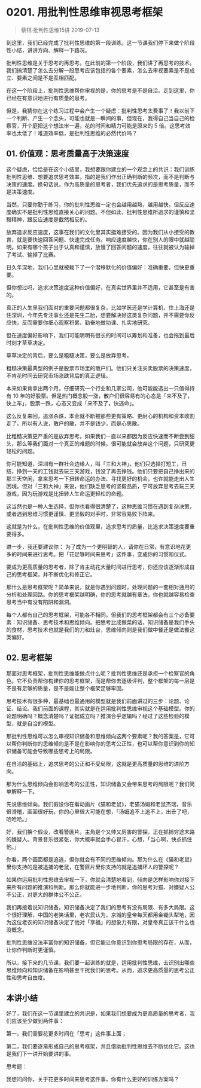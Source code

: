 # 0201. 用批判性思维审视思考框架
> 蔡钰·批判性思维15讲
2019-07-13

到这里，我们已经完成了批判性思维的第一段训练。这一节课我们停下来做个阶段性小结，讲讲方向、解释一下路况。

批判性思维是关于思考的再思考。在此前的第一个阶段，我们讲了再思考的技术。我们搞清楚了怎么去分解一段思考应该包括的各个要素，怎么去审视要素是不是成立、要素之间是不是互相匹配。

在这一个阶段上，批判性思维帮你审视的是，你的思考是不是自洽。走到这里，你已经在有意识地进行有质量的思考。

但是，我猜你在这个练习过程中会产生一个疑虑：批判性思考太费事了！我以前下一个判断、产生一个念头，可能也就是一瞬间的事，但现在，我得自己当自己的检察官，开个庭把这个想法审一遍，花的时间和精力可能是原来的 5 倍。这思考效率也太低了！难道效率低，是批判性思维的必然代价吗？

## 01. 价值观：思考质量高于决策速度

这个疑虑，恰恰是在这个小结里，我想要跟你建立的一个观念上的共识：我们训练批判性思维、想要追求思考效率，指的是我们作出正确判断的频次，而不是判断与决策的速度。换句话说，作为高质量的思考者，我们优先追求的是思考质量，而不是决策速度。

当然，只要你勤于练习，你的批判性思维一定也会越用越熟，越用越快，但反应速度确实不是批判性思维直接关心的问题。不但如此，批判性思维所追求的谨慎和坚毅精神，跟反应速度是截然相反的。

放弃追求反应速度，这事在我们的文化里其实挺难接受的。因为我们从小接受的教育，就是要快速回答问题、快速完成任务。响应速度越快，你在别人的眼中就越聪明。如果有哪个孩子出于认真和谨慎，放慢了回答问题的速度，往往就被认为输掉了考试、输掉了比赛。

日久年深地，我们心里就被栽下了一个潜移默化的价值偏好：准确重要，但快更重要。

但你想过吗，追求决策速度这种价值偏好，在真实世界里并不适用，它甚至是有害的。

真正的人生里我们面对的重要问题都很复杂，比如学医还是学计算机，住上海还是住深圳，今年先专注事业还是先生二胎，想要解决好这类复杂问题，并不需要你反应快，反而需要你细心观察积累、勤奋地做功课、扎实地研究。

但在速度偏好影响下，我们可能明明有很长的时间可以筹划和准备，也会拖到最后时刻才草草决定。

草草决定的背后，要么是粗糙决策，要么是放弃思考。

粗糙决策最典型的例子是股票市场里的散户们。他们只关注买卖股票的决策速度，不肯花时间去研究市场涨跌背后的真正逻辑。

本来如果肯拿出两个月，仔细研究一个行业和几家公司，他可能能选出一只值得持有 10 年的好股票。但是热门概念股一涨，散户们很容易有的心态是「来不及了，快上车」，股票一跌，心态又变成「来不及了，快逃命」。

这么反复来回，追涨杀跌，本金就不断被那些更有策略、更耐心的机构和资本收割走了。所以有人说，散户的散，并不是钱少，而是心思散。

比粗糙决策更严重的是放弃思考。如果我们一直以来都因为反应快速而不断尝到甜头，那么等我们面对一个真正的难题的时候，很可能就会放弃这个问题，只研究更轻松的问题。

你可能知道，深圳有一群社会边缘人，叫「三和大神」，他们只选择打短工，日结，挣到一天的工钱就去玩三天游戏，钱没了再去挣钱。他们只要把自己挣出来的那三天空闲，拿来思考一下扭转命运的办法、寻找更好的机会，也许就能走出人生困境。但对「三和大神」来说，他们缺乏思考的坚毅品质，宁可放弃思考去玩三天游戏，因为玩游戏是比扭转人生命运更轻松的命题。

这当然也是一种人生选择，但你也看得很清楚了，这种思维习惯在遇到复杂决策，或者遇到思维习惯更谨慎、更坚毅的对手时，非常容易败下阵来。

这就是为什么，在批判性思维的价值观里，追求思考的质量，比追求决策速度要重要得多。

进一步，我还要建议你： 为了成为一个更明智的人，请你在日常，有意识地花更多的时间来进行思考。把「花足够时间来思考」这件事，变成你的习惯和仪式。

要成为更高质量的思考者，除了肯主动花大量时间进行思考，你还应该逐渐形成自己的思考框架，并不断优化和修正它。

那什么是思考框架呢？简单来说，就是你遇到问题时，处理问题的一套相对通用的分析和处理回路。你的思考框架越明确，你的思考就越有章法，你也就越容易检查思考当中有没有陷阱和漏洞。

每个人都有自己的思考框架，可能各不相同。但我们的思考框架都会有三个必备要素：知识储备、思考技术和思维倾向。把思考比成做菜的话，知识储备是我们手头的食材，思考技术也就是我们的刀和灶台，思维倾向则是我们做中餐还是做法餐这类偏好。

## 02. 思考框架

那面对思考框架，批判性思维能做点什么呢？批判性思维还是承担一个检察官的角色。它不负责帮你构建你的思考框架，而是帮你去逐级评判，整个框架的每一层是不是有足够的质量，是不是能让整个框架足够牢固。

思考技术有很多种，最基础也最通用的模型就是我们前面讲过的三步：论题、论证、结论。我们前面的课程，其实就是在运用批判性思维审视这个基础模型。你的论题明确吗？概念清楚吗？证据成立吗？推演合乎逻辑吗？经过了这些检验的模型，就是自洽的模型。

那批判性思维可以怎么审视知识储备和思维倾向这两个要素呢？我的答案是，它可以帮你判断你的思维倾向是不是在影响你的思考公正性，也可以帮你意识到你的知识储备可能会导致哪些思考上的局限。

在自洽的基础上，追求思考的公正和不受局限，这就是更高质量的思维的进阶方向。

那为什么思维倾向会影响思考的公正性，知识储备又会带来思考的局限呢？我们简单解释一下。

先说思维倾向。我们假设你在看动画片《猫和老鼠》，老猫汤姆和老鼠杰瑞，音乐很滑稽，画面很好玩，你的心里很大可能在想，「汤姆追不上追不上，出丑了吧，哈哈哈。」

好，我们换个假设，改看警匪片。主角是个又帅又厉害的警探，正在抓捕穷途末路的嫌疑人。背景音乐很紧张，你大概率就会手心冒汗，心想，「当心啊，快点抓住他。」

你看，两个画面都是追逃，但你就会有不同的思维倾向。那为什么在《猫和老鼠》里你支持的是被追捕的老鼠，在警匪片里你支持的就是追捕坏人的警探呢？

如果你运用批判性思维去审视一下，你就会清楚地看到，倾向是怎样影响你对接下来所有问题的推演和判断。那么你就能进一步地判断，你的思考对猫、对嫌疑人公不公正，对更大的群体公不公正。

我们再接着说知识储备。知识储备决定了我们的思考有没有局限、有多大局限。这个很好理解，中国的老笑话里，老农民认为，京城的皇帝每天都用金锄头犁地，因为这位老农的知识储备决定了他对「享福」的想象力有限，对皇帝真正该干什么也没概念。

批判性思维没法丰富你的知识储备，但它能让你意识到你思考局限的存在，从而，让你作判断时更谨慎。

所以，接下来的几节课，我们要一起训练的就是，运用批判性思维，去识别出哪些思维倾向和知识储备在影响甚至干扰我们的思考。从而，追求更高质量的思考公正性和思考自由度。

## 本讲小结

好了，我们在这一节课里建立的共识是，如果我们想要成为更高质量的思考者，我们应该至少做到两件事：

第一，我们需要花更多时间在「思考」这件事上面；

第二，我们要逐渐形成自己的思考框架，并且借助批判性思维去不断优化它。这也是我们下一讲开始要讲的事。

思考题：

我想问问你，关于花更多时间来思考这件事，你有什么更好的训练方案吗？

